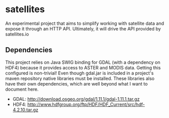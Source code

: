 # satellites

An experimental project that aims to simplify working with satellite data and expose it through an HTTP API.  Ultimately, it will drive the API provided by satellites.io

## Dependencies

This project relies on Java SWIG binding for GDAL (with a dependency on HDF4) because it provides access to ASTER and MODIS data.  Getting this configured is non-trivial! Even though gdal.jar is included in a project's maven repository native libraries must be installed.  These libraries also have their own dependencies, which are well beyond what I want to document here.

* GDAL: http://download.osgeo.org/gdal/1.11.1/gdal-1.11.1.tar.gz
* HDF4: http://www.hdfgroup.org/ftp/HDF/HDF_Current/src/hdf-4.2.10.tar.gz
